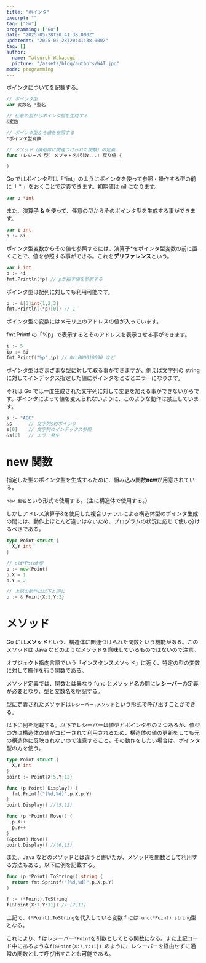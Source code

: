```yaml
---
title: "ポインタ"
excerpt: ""
tag: ["Go"]
programming: ["Go"]
date: "2025-05-28T20:41:38.000Z"
updatedAt: "2025-05-28T20:41:38.000Z"
tag: []
author:
  name: Tatsuroh Wakasugi
  picture: "/assets/blog/authors/WAT.jpg"
mode: programming
---
```


ポインタについてを記載する。

<div class="note_content_by_programming_language" id="note_content_Go">

```go
// ポインタ型
var 変数名 *型名

// 任意の型からポインタ型を生成する
&変数

// ポインタ型から値を参照する
*ポインタ型変数

// メソッド（構造体に関連づけられた関数）の定義
func (レシーバ 型) メソッド名(引数...) 戻り値 {

}
```

Go ではポインタ型は「\*int」のようにポインタを使って参照・操作する型の前に「 \* 」をおくことで定義できます。初期値は nil になります。

```go
var p *int
```

また、演算子 **&** を使って、任意の型からそのポインタ型を生成する事ができます。

```go
var i int
p := &i
```

ポインタ型変数からその値を参照するには、演算子\*をポインタ型変数の前に置くことで、値を参照する事ができる。これを**デリファレンス**という。

```go
var i int
p := *i
fmt.Println(*p) // pが指す値を参照する
```

ポインタ型は配列に対しても利用可能です。

```go
p := &[3]int{1,2,3}
fmt.Println((*p)[0]) // 1
```

ポインタ型の変数にはメモリ上のアドレスの値が入っています。

fmt.Printf の「%p」で表示するとそのアドレスを表示させる事ができます。

```go
i := 5
ip := &i
fmt.Printf("%p",ip) // 0xc000010090 など
```

ポインタ型はさまざまな型に対して取る事ができますが、例えば文字列の string に対してインデックス指定した値にポインタをとるとエラーになります。

それは Go では一度生成された文字列に対して変更を加える事ができないからです。ポインタによって値を変えられないように、このような動作は禁止しています。

```go
s := "ABC"
&s      // 文字列sのポインタ
s[0]    // 文字列のインデックス参照
&s[0]   // エラー発生
```

# new 関数

指定した型のポインタ型を生成するために、組み込み関数**new**が用意されている。

`new 型名`という形式で使用する。（主に構造体で使用する。）

しかしアドレス演算子&を使用した複合リテラルによる構造体型のポインタ生成の間には、動作上ほとんど違いはないため、プログラムの状況に応じて使い分けるべきである。

```go
type Point struct {
  X,Y int
}

// pは*Point型
p := new(Point)
p.X = 1
p.Y = 2

// 上記の動作は以下と同じ
p := & Point{X:1,Y:2}
```

# メソッド

Go には**メソッド**という、構造体に関連づけられた関数という機能がある。このメソッドは Java などのようなメソッドを意味しているものではないので注意。

オブジェクト指向言語でいう「インスタンスメソッド」に近く、特定の型の変数に対して操作を行う関数である。

メソッド定義では、関数とは異なり func とメソッド名の間に**レシーバー**の定義が必要となり、型と変数名を明記する。

型に定義されたメソッドは`レシーバー.メソッド`という形式で呼び出すことができる。

以下に例を記載する。以下でレシーバーは値型とポインタ型の２つあるが、値型の方は構造体の値がコピーされて利用されるため、構造体の値の更新をしても元の構造体に反映されないので注意すること。その動作をしたい場合は、ポインタ型の方を使う。

```go
type Point struct {
  X,Y int
}
point := Point{X:5,Y:12}

func (p Point) Display() {
  fmt.Printf("(%d,%d)",p.X,p.Y)
}
point.Display() //(5,12)

func (p *Point) Move() {
  p.X++
  p.Y++
}
(&point).Move()
point.Display() //(6,13)
```

また、Java などのメソッドとは違うと書いたが、メソッドを関数として利用する方法もある。以下に例を記載する。

```go
func (p *Point) ToString() string {
  return fmt.Sprintf("[%d,%d]",p.X,p.Y)
}

f := (*Point).ToString
f(&Point{X:7,Y:11}) // [7,11]
```

上記で、`(*Point).ToString`を代入している変数 f には`func(*Point) string`型となる。

これにより、f はレシーバー`*Point`を引数としてとる関数になる。また上記コード中にあるような`f(&Point{X:7,Y:11}) `のように、レシーバーを経由せずに通常の関数として呼び出すことも可能である。

</div>
